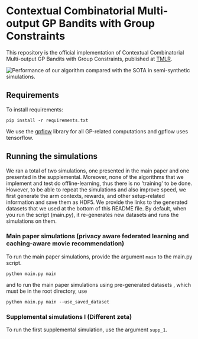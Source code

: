 
# Contextual Combinatorial Multi-output GP Bandits with Group Constraints  
  
This repository is the official implementation of Contextual Combinatorial Multi-output GP Bandits with Group Constraints, published at [TMLR](https://openreview.net/forum?id=OqbGu3hdQb). 

![Performance of our algorithm compared with the SOTA in semi-synthetic simulations.](https://dub07pap001files.storage.live.com/y4mc6y7pNAbjsWJFAd7EI5nqukAdZQ6j4dcZE6dlfSjhV6_347XkVxqq6uEFFm8YDTiAY88gHtSnjebCQCYFIaou8bNdOmhgQCfg8fHil7R-5YvoBVyHzlqQD54AGHqTNCNm0XqeA8sDr7xb3aeuWrGTS7l1oCouTbL3_jv0lQU_VPVk9Qk1Q7OOTAAafd5wHvcLkffM8c6QeWfhZ7aqe5G5ZcwCs6Ob8ZAW_AEsxyE_2g?encodeFailures=1&width=2902&height=956)
  
## Requirements  
  
To install requirements:  
  
```setup  
pip install -r requirements.txt  
```  
  
We use the [gpflow](https://github.com/GPflow/GPflow) library for all GP-related computations and gpflow uses tensorflow.  
  
## Running the simulations  
We ran a total of two simulations, one presented in the main paper and one presented in the supplemental. Moreover, none of the algorithms that we implement and test do offline-learning, thus there is no 'training' to be done. However, to be able to repeat the simulations and also improve speed, we first generate the arm contexts, rewards, and other setup-related information and save them as HDF5. We provide the links to the generated datasets that we used at the bottom of this README file. By default, when you run the script (main.py), it re-generates new datasets and runs the simulations on them.  
  
### Main paper simulations (privacy aware federated learning and caching-aware movie recommendation)  
To run the main paper simulations, provide the argument `main` to the main.py script.  
  
```  
python main.py main  
```  
and to run the main paper simulations using pre-generated datasets , which must be in the root directory, use  
```  
python main.py main --use_saved_dataset  
```  
### Supplemental simulations I (Different zeta)  
To run the first supplemental simulation, use the argument `supp_1`.